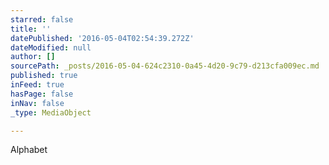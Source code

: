 ```yaml
---
starred: false
title: ''
datePublished: '2016-05-04T02:54:39.272Z'
dateModified: null
author: []
sourcePath: _posts/2016-05-04-624c2310-0a45-4d20-9c79-d213cfa009ec.md
published: true
inFeed: true
hasPage: false
inNav: false
_type: MediaObject

---
```

Alphabet